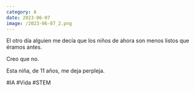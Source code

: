 ```yaml
--- 
category: A 
date: 2023-06-07 
image: /2023-06-07_2.png 
--- 
```


El otro día alguien me decía que los niños de ahora son menos listos que éramos antes. 

Creo que no. 

Esta niña, de 11 años, me deja perpleja.

#IA #Vida #STEM
